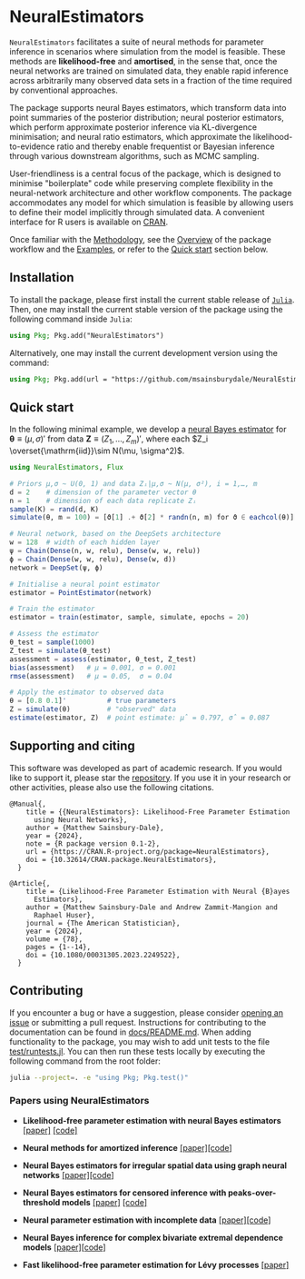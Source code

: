 # NeuralEstimators

`NeuralEstimators` facilitates a suite of neural methods for parameter inference in scenarios where simulation from the model is feasible. These methods are **likelihood-free** and **amortised**, in the sense that, once the neural networks are trained on simulated data, they enable rapid inference across arbitrarily many observed data sets in a fraction of the time required by conventional approaches. 

The package supports neural Bayes estimators, which transform data into point summaries of the posterior distribution; neural posterior estimators, which perform approximate posterior inference via KL-divergence minimisation; and neural ratio estimators, which approximate the likelihood-to-evidence ratio and thereby enable frequentist or Bayesian inference through various downstream algorithms, such as MCMC sampling. 

User-friendliness is a central focus of the package, which is designed to minimise "boilerplate" code while preserving complete flexibility in the neural-network architecture and other workflow components. The package accommodates any model for which simulation is feasible by allowing users to define their model implicitly through simulated data. A convenient interface for R users is available on [CRAN](https://cran.r-project.org/web/packages/NeuralEstimators/index.html).

Once familiar with the [Methodology](@ref), see the [Overview](@ref) of the package workflow and the [Examples](@ref), or refer to the [Quick start](@ref) section below.

## Installation

To install the package, please first install the current stable release of [`Julia`](https://julialang.org/downloads/). Then, one may install the current stable version of the package using the following command inside `Julia`:

```julia
using Pkg; Pkg.add("NeuralEstimators")
```

Alternatively, one may install the current development version using the command:

```julia
using Pkg; Pkg.add(url = "https://github.com/msainsburydale/NeuralEstimators.jl")
```

## Quick start 

In the following minimal example, we develop a [neural Bayes estimator](@ref "Neural Bayes estimators") for $\boldsymbol{\theta} \equiv (\mu, \sigma)'$ from data $\boldsymbol{Z} \equiv (Z_1, \dots, Z_m)'$, where each $Z_i \overset{\mathrm{iid}}\sim N(\mu, \sigma^2)$. 

```julia
using NeuralEstimators, Flux

# Priors μ,σ ~ U(0, 1) and data Zᵢ|μ,σ ~ N(μ, σ²), i = 1,…, m
d = 2    # dimension of the parameter vector θ
n = 1    # dimension of each data replicate Zᵢ
sample(K) = rand(d, K) 
simulate(θ, m = 100) = [ϑ[1] .+ ϑ[2] * randn(n, m) for ϑ ∈ eachcol(θ)]  

# Neural network, based on the DeepSets architecture
w = 128  # width of each hidden layer 
ψ = Chain(Dense(n, w, relu), Dense(w, w, relu))
ϕ = Chain(Dense(w, w, relu), Dense(w, d))
network = DeepSet(ψ, ϕ)

# Initialise a neural point estimator
estimator = PointEstimator(network) 

# Train the estimator
estimator = train(estimator, sample, simulate, epochs = 20)

# Assess the estimator
θ_test = sample(1000)
Z_test = simulate(θ_test)
assessment = assess(estimator, θ_test, Z_test)
bias(assessment)   # μ = 0.001, σ = 0.001
rmse(assessment)   # μ = 0.05,  σ = 0.04

# Apply the estimator to observed data
θ = [0.8 0.1]'          # true parameters
Z = simulate(θ)         # "observed" data
estimate(estimator, Z)  # point estimate: μ̂ = 0.797, σ̂ = 0.087
```

## Supporting and citing

This software was developed as part of academic research. If you would like to support it, please star the [repository](https://github.com/msainsburydale/NeuralEstimators.jl). If you use it in your research or other activities, please also use the following citations.

```
@Manual{,
    title = {{NeuralEstimators}: Likelihood-Free Parameter Estimation
      using Neural Networks},
    author = {Matthew Sainsbury-Dale},
    year = {2024},
    note = {R package version 0.1-2},
    url = {https://CRAN.R-project.org/package=NeuralEstimators},
    doi = {10.32614/CRAN.package.NeuralEstimators},
  }

@Article{,
    title = {Likelihood-Free Parameter Estimation with Neural {B}ayes
      Estimators},
    author = {Matthew Sainsbury-Dale and Andrew Zammit-Mangion and
      Raphael Huser},
    journal = {The American Statistician},
    year = {2024},
    volume = {78},
    pages = {1--14},
    doi = {10.1080/00031305.2023.2249522},
  }
```

## Contributing

If you encounter a bug or have a suggestion, please consider [opening an issue](https://github.com/msainsburydale/NeuralEstimators.jl/issues) or submitting a pull request. Instructions for contributing to the documentation can be found in [docs/README.md](https://github.com/msainsburydale/NeuralEstimators.jl/tree/main/docs/README.md). When adding functionality to the package, you may wish to add unit tests to the file [test/runtests.jl](https://github.com/msainsburydale/NeuralEstimators.jl/tree/main/test/runtests.jl). You can then run these tests locally by executing the following command from the root folder:
```bash
julia --project=. -e "using Pkg; Pkg.test()"
```

### Papers using NeuralEstimators

- **Likelihood-free parameter estimation with neural Bayes estimators** [[paper]](https://doi.org/10.1080/00031305.2023.2249522) [[code]](https://github.com/msainsburydale/NeuralBayesEstimators)

- **Neural methods for amortized inference** [[paper]](https://doi.org/10.1146/annurev-statistics-112723-034123)[[code]](https://github.com/andrewzm/Amortised_Neural_Inference_Review)

- **Neural Bayes estimators for irregular spatial data using graph neural networks** [[paper]](https://doi.org/10.1080/10618600.2024.2433671)[[code]](https://github.com/msainsburydale/NeuralEstimatorsGNN)

- **Neural Bayes estimators for censored inference with peaks-over-threshold models** [[paper]](https://jmlr.org/papers/v25/23-1134.html) [[code]](https://github.com/Jbrich95/CensoredNeuralEstimators)

- **Neural parameter estimation with incomplete data** [[paper]](https://arxiv.org/abs/2501.04330)[[code]](https://github.com/msainsburydale/NeuralIncompleteData)

- **Neural Bayes inference for complex bivariate extremal dependence models** [[paper]](https://arxiv.org/abs/2503.23156)[[code]]( https://github.com/lidiamandre/NBE_classifier_depmodels)

- **Fast likelihood-free parameter estimation for Lévy processes** [[paper]](https://www.arxiv.org/abs/2505.01639)
